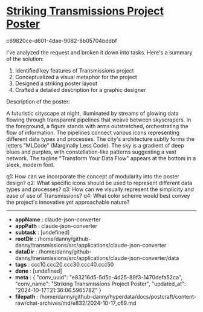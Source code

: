 # [Striking Transmissions Project Poster](https://claude.ai/chat/e83216d5-5d5c-4d25-89f3-1470defa52ca)

c69820ce-d601-4dae-9082-8b05704bddbf

 I've analyzed the request and broken it down into tasks. Here's a summary of the solution:

1. Identified key features of Transmissions project
2. Conceptualized a visual metaphor for the project
3. Designed a striking poster layout
4. Crafted a detailed description for a graphic designer

Description of the poster:

A futuristic cityscape at night, illuminated by streams of glowing data flowing through transparent pipelines that weave between skyscrapers. In the foreground, a figure stands with arms outstretched, orchestrating the flow of information. The pipelines connect various icons representing different data types and processes. The city's architecture subtly forms the letters "MLCode" (Marginally Less Code). The sky is a gradient of deep blues and purples, with constellation-like patterns suggesting a vast network. The tagline "Transform Your Data Flow" appears at the bottom in a sleek, modern font.

q1: How can we incorporate the concept of modularity into the poster design?
q2: What specific icons should be used to represent different data types and processes?
q3: How can we visually represent the simplicity and ease of use of Transmissions?
q4: What color scheme would best convey the project's innovative yet approachable nature?

---

* **appName** : claude-json-converter
* **appPath** : claude-json-converter
* **subtask** : [undefined]
* **rootDir** : /home/danny/github-danny/transmissions/src/applications/claude-json-converter
* **dataDir** : /home/danny/github-danny/transmissions/src/applications/claude-json-converter/data
* **tags** : ccc10.ccc20.ccc30.ccc40.ccc50
* **done** : [undefined]
* **meta** : {
  "conv_uuid": "e83216d5-5d5c-4d25-89f3-1470defa52ca",
  "conv_name": "Striking Transmissions Project Poster",
  "updated_at": "2024-10-17T21:36:06.596578Z"
}
* **filepath** : /home/danny/github-danny/hyperdata/docs/postcraft/content-raw/chat-archives/md/e832/2024-10-17_c69.md